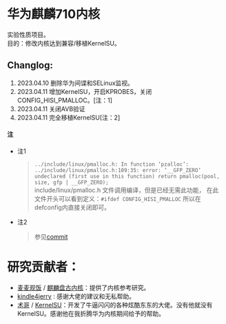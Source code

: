 # 华为麒麟710内核  
实验性质项目。  
目的：修改内核达到兼容/移植KernelSU。    

## Changlog:
1. 2023.04.10 删除华为间谍和SELinux监视。
2. 2023.04.11 增加KernelSU，开启KPROBES，关闭CONFIG_HISI_PMALLOC。[注：1]
3. 2023.04.11 关闭AVB验证
4. 2023.04.11 完全移植KernelSU[注：2]


#### 注
+ 注1 
  >` ../include/linux/pmalloc.h: In function ‘pzalloc’:
../include/linux/pmalloc.h:109:35: error: ‘__GFP_ZERO’ undeclared (first use in this function)
  return pmalloc(pool, size, gfp | __GFP_ZERO); `  
  > include/linux/pmalloc.h 文件调用编译，但是已经无需此功能，
  > 在此文件开头可以看到定义：`#ifdef CONFIG_HISI_PMALLOC`
  > 所以在defconfig内直接关闭即可。
+ 注2
  > 参见[commit](https://github.com/Coconutat/android_kernel_huawei_kirin710/commit/6936691270efda2163c9b92357c907ef5c52e981)



# 研究贡献者： 
 + [麦麦观饭](https://github.com/maimaiguanfan) / [麒麟盘古内核](https://github.com/maimaiguanfan/android_kernel_huawei_hi3660/)：提供了内核参考研究。 
 + [kindle4jerry](https://github.com/kindle4jerry) : 感谢大佬的建议和无私帮助。   
 + [术哥](https://github.com/tiann) / [KernelSU](https://github.com/tiann)：开发了牛逼闪闪的各种炫酷东东的大佬。没有他就没有KernelSU。感谢他在我折腾华为内核期间给予的帮助。 